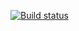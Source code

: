 [![Build status](https://ci.appveyor.com/api/projects/status/ddhq3aaic2aoa3ci?svg=true)](https://ci.appveyor.com/project/Rina043/taskauto-1-2)
